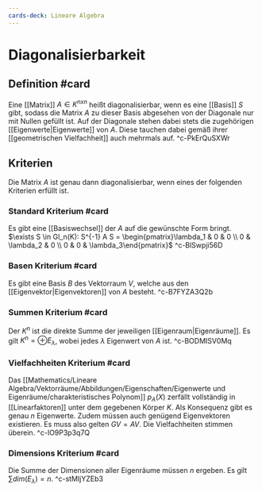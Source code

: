 ```yaml
---
cards-deck: Lineare Algebra
---
```


# Diagonalisierbarkeit

## Definition #card
Eine [[Matrix]] $A \in K^{nxn}$ heißt diagonalisierbar, wenn es eine [[Basis]] $S$ gibt, sodass die Matrix $A$ zu dieser Basis abgesehen von der Diagonale nur mit Nullen gefüllt ist.
Auf der Diagonale stehen dabei stets die zugehörigen [[Eigenwerte|Eigenwerte]] von $A$. Diese tauchen dabei gemäß ihrer [[geometrischen Vielfachheit]] auch mehrmals auf.
^c-PkErQuSXWr


## Kriterien
Die Matrix $A$ ist genau dann diagonalisierbar, wenn eines der folgenden Kriterien erfüllt ist.

### Standard Kriterium #card
Es gibt eine [[Basiswechsel]] der $A$ auf die gewünschte Form bringt.
$\exists S \in Gl_n(K): S^{-1} A S = \begin{pmatrix}\lambda_1 & 0 & 0 \\ 0 & \lambda_2 & 0 \\ 0 & 0 & \lambda_3\end{pmatrix}$
^c-BlSwpji56D


### Basen Kriterium #card
Es gibt eine Basis $B$ des Vektorraum $V$, welche aus den [[Eigenvektor|Eigenvektoren]] von $A$ besteht.
^c-B7FYZA3Q2b


### Summen Kriterium #card
Der $K^n$ ist die direkte Summe der jeweiligen [[Eigenraum|Eigenräume]]. Es gilt $K^n = \oplus E_\lambda$, wobei jedes $\lambda$ Eigenwert von $A$ ist.
^c-BODMISV0Mq


### Vielfachheiten Kriterium #card
Das [[Mathematics/Lineare Algebra/Vektorräume/Abbildungen/Eigenschaften/Eigenwerte und Eigenräume/charakteristisches Polynom]] $p_A(X)$ zerfällt vollständig in [[Linearfaktoren]] unter dem gegebenen Körper $K$. Als Konsequenz gibt es genau $n$ Eigenwerte.
Zudem müssen auch genügend Eigenvektoren existieren. Es muss also gelten $GV = AV$. Die Vielfachheiten stimmen überein.
^c-IO9P3p3q7Q


### Dimensions Kriterium #card
Die Summe der Dimensionen aller Eigenräume müssen $n$ ergeben. Es gilt $\sum dim(E_\lambda) = n$.
^c-stMIjYZEb3



